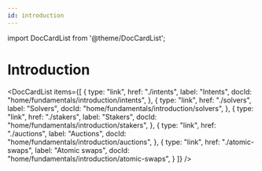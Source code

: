 ```yaml
---
id: introduction
---
```


import DocCardList from '@theme/DocCardList';

# Introduction

<DocCardList
    items={[
        {
            type: "link",
            href: "./intents",
            label: "Intents",
            docId: "home/fundamentals/introduction/intents",
        },
        {
            type: "link",
            href: "./solvers",
            label: "Solvers",
            docId: "home/fundamentals/introduction/solvers",
        },
        {
            type: "link",
            href: "./stakers",
            label: "Stakers",
            docId: "home/fundamentals/introduction/stakers",
        },
        {
            type: "link",
            href: "./auctions",
            label: "Auctions",
            docId: "home/fundamentals/introduction/auctions",
        },
        {
            type: "link",
            href: "./atomic-swaps",
            label: "Atomic swaps",
            docId: "home/fundamentals/introduction/atomic-swaps",
        }
    ]}
/>